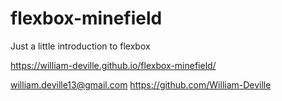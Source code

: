 # flexbox-minefield

Just a little introduction to flexbox


https://william-deville.github.io/flexbox-minefield/

william.deville13@gmail.com
https://github.com/William-Deville
